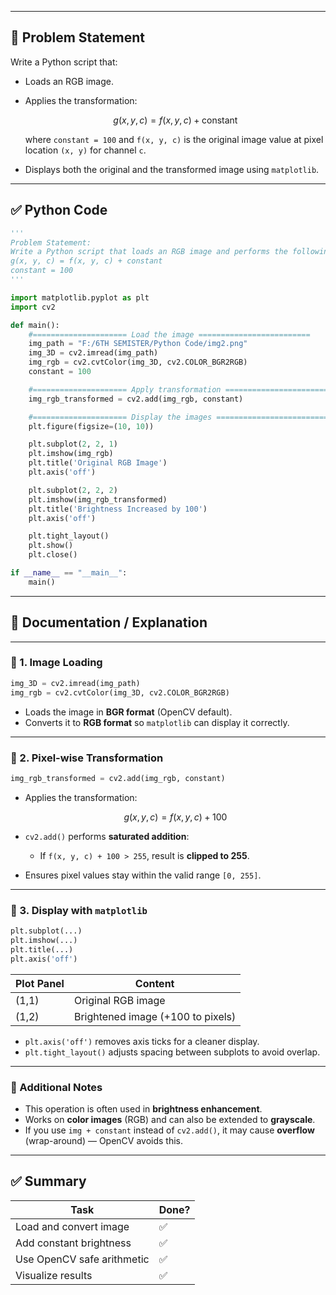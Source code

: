 

---

## 📝 **Problem Statement**

Write a Python script that:

* Loads an RGB image.
* Applies the transformation:

  $$
  g(x, y, c) = f(x, y, c) + \text{constant}
  $$

  where `constant = 100` and `f(x, y, c)` is the original image value at pixel location `(x, y)` for channel `c`.
* Displays both the original and the transformed image using `matplotlib`.

---

## ✅ **Python Code**

```python
'''
Problem Statement:
Write a Python script that loads an RGB image and performs the following transformation:
g(x, y, c) = f(x, y, c) + constant
constant = 100
'''

import matplotlib.pyplot as plt
import cv2

def main():
    #===================== Load the image =========================
    img_path = "F:/6TH SEMISTER/Python Code/img2.png"
    img_3D = cv2.imread(img_path)    
    img_rgb = cv2.cvtColor(img_3D, cv2.COLOR_BGR2RGB)
    constant = 100

    #===================== Apply transformation =========================  
    img_rgb_transformed = cv2.add(img_rgb, constant)

    #===================== Display the images =========================
    plt.figure(figsize=(10, 10))

    plt.subplot(2, 2, 1)
    plt.imshow(img_rgb)
    plt.title('Original RGB Image') 
    plt.axis('off')

    plt.subplot(2, 2, 2)
    plt.imshow(img_rgb_transformed)
    plt.title('Brightness Increased by 100')
    plt.axis('off')

    plt.tight_layout()
    plt.show()
    plt.close()

if __name__ == "__main__":
    main()
```

---

## 📄 **Documentation / Explanation**

---

### 🔹 1. **Image Loading**

```python
img_3D = cv2.imread(img_path)
img_rgb = cv2.cvtColor(img_3D, cv2.COLOR_BGR2RGB)
```

* Loads the image in **BGR format** (OpenCV default).
* Converts it to **RGB format** so `matplotlib` can display it correctly.

---

### 🔹 2. **Pixel-wise Transformation**

```python
img_rgb_transformed = cv2.add(img_rgb, constant)
```

* Applies the transformation:

  $$
  g(x, y, c) = f(x, y, c) + 100
  $$
* `cv2.add()` performs **saturated addition**:

  * If `f(x, y, c) + 100 > 255`, result is **clipped to 255**.
* Ensures pixel values stay within the valid range `[0, 255]`.

---

### 🔹 3. **Display with `matplotlib`**

```python
plt.subplot(...)
plt.imshow(...)
plt.title(...)
plt.axis('off')
```

| Plot Panel | Content                           |
| ---------- | --------------------------------- |
| (1,1)      | Original RGB image                |
| (1,2)      | Brightened image (+100 to pixels) |

* `plt.axis('off')` removes axis ticks for a cleaner display.
* `plt.tight_layout()` adjusts spacing between subplots to avoid overlap.

---

### 🧠 Additional Notes

* This operation is often used in **brightness enhancement**.
* Works on **color images** (RGB) and can also be extended to **grayscale**.
* If you use `img + constant` instead of `cv2.add()`, it may cause **overflow** (wrap-around) — OpenCV avoids this.

---

## ✅ Summary

| Task                       | Done? |
| -------------------------- | ----- |
| Load and convert image     | ✅     |
| Add constant brightness    | ✅     |
| Use OpenCV safe arithmetic | ✅     |
| Visualize results          | ✅     |


